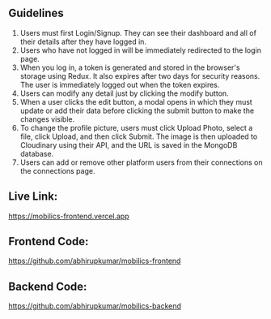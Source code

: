 ## Guidelines

1. Users must first Login/Signup. They can see their dashboard and all of their details after they have logged in.
2. Users who have not logged in will be immediately redirected to the login page.
3. When you log in, a token is generated and stored in the browser's storage using Redux. It also expires after two days for security reasons. The user is immediately logged out when the token expires.
4. Users can modify any detail just by clicking the modify button.
5. When a user clicks the edit button, a modal opens in which they must update or add their data before clicking the submit button to make the changes visible.
6. To change the profile picture, users must click Upload Photo, select a file, click Upload, and then click Submit. The image is then uploaded to Cloudinary using their API, and the URL is saved in the MongoDB database.
7. Users can add or remove other platform users from their connections on the connections page.

## Live Link: 
https://mobilics-frontend.vercel.app

## Frontend Code:
https://github.com/abhirupkumar/mobilics-frontend

## Backend Code:
https://github.com/abhirupkumar/mobilics-backend
